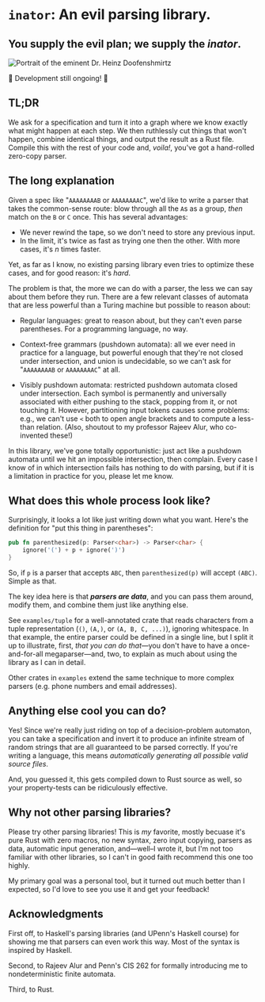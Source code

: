 # `inator`: An evil parsing library.
## You supply the evil plan; we supply the _**inator**_.

![Portrait of the eminent Dr. Heinz Doofenshmirtz](http://images6.fanpop.com/image/polls/1198000/1198459_1364687083851_full.jpg)

🚧 Development still ongoing! 🚧

## TL;DR

We ask for a specification and turn it into a graph where we know exactly what might happen at each step.
We then ruthlessly cut things that won't happen, combine identical things, and output the result as a Rust file.
Compile this with the rest of your code and, _voila!_, you've got a hand-rolled zero-copy parser.

## The long explanation

Given a spec like "`AAAAAAAAB` or `AAAAAAAAC`", we'd like to write a parser that takes the common-sense route:
blow through all the `A`s as a group, _then_ match on the `B` or `C` once.
This has several advantages:
- We never rewind the tape, so we don't need to store any previous input.
- In the limit, it's twice as fast as trying one then the other. With more cases, it's _n_ times faster.

Yet, as far as I know, no existing parsing library even tries to optimize these cases, and for good reason: it's _hard_.

The problem is that, the more we can do with a parser, the less we can say about them before they run.
There are a few relevant classes of automata that are less powerful than a Turing machine but possible to reason about:

- Regular languages: great to reason about, but they can't even parse parentheses. For a programming language, no way.

- Context-free grammars (pushdown automata): all we ever need in practice for a language, but powerful enough that they're not closed under intersection, and union is undecidable, so we can't ask for "`AAAAAAAAB` or `AAAAAAAAC`" at all.

- Visibly pushdown automata: restricted pushdown automata closed under intersection.
Each symbol is permanently and universally associated with either pushing to the stack, popping from it, or not touching it.
However, partitioning input tokens causes some problems:
e.g., we can't use `<` both to open angle brackets and to compute a less-than relation.
(Also, shoutout to my professor Rajeev Alur, who co-invented these!)

In this library, we've gone totally opportunistic: just act like a pushdown automata until we hit an impossible intersection, then complain.
Every case I know of in which intersection fails has nothing to do with parsing, but if it is a limitation in practice for you, please let me know.

## What does this whole process look like?

Surprisingly, it looks a lot like just writing down what you want. Here's the definition for "put this thing in parentheses":

```rust
pub fn parenthesized(p: Parser<char>) -> Parser<char> {
    ignore('(') + p + ignore(')')
}
```

So, if `p` is a parser that accepts `ABC`, then `parenthesized(p)` will accept `(ABC)`. Simple as that.

The key idea here is that ***parsers are data***, and you can pass them around, modify them, and combine them just like anything else.

See `examples/tuple` for a well-annotated crate that reads characters from a tuple representation (`()`, `(A,)`, or `(A, B, C, ...)`), ignoring whitespace.
In that example, the entire parser could be defined in a single line, but I split it up to illustrate, first, _that you can do that_—you don't have to have a once-and-for-all megaparser—and, two, to explain as much about using the library as I can in detail.

Other crates in `examples` extend the same technique to more complex parsers (e.g. phone numbers and email addresses).

## Anything else cool you can do?

Yes! Since we're really just riding on top of a decision-problem automaton, you can take a specification and invert it to produce an infinite stream of random strings that are all guaranteed to be parsed correctly.
If you're writing a language, this means _automatically generating all possible valid source files_.

And, you guessed it, this gets compiled down to Rust source as well, so your property-tests can be ridiculously effective.

## Why not other parsing libraries?

Please try other parsing libraries! This is _my_ favorite, mostly becuase it's pure Rust with zero macros, no new syntax, zero input copying, parsers as data, automatic input generation, and—well–I wrote it, but I'm not too familiar with other libraries, so I can't in good faith recommend this one too highly.

My primary goal was a personal tool, but it turned out much better than I expected, so I'd love to see you use it and get your feedback!

## Acknowledgments

First off, to Haskell's parsing libraries (and UPenn's Haskell course) for showing me that parsers can even work this way. Most of the syntax is inspired by Haskell.

Second, to Rajeev Alur and Penn's CIS 262 for formally introducing me to nondeterministic finite automata.

Third, to Rust.
